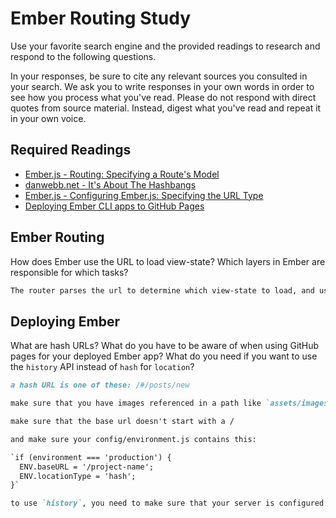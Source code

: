# Ember Routing Study

Use your favorite search engine and the provided readings to research and
respond to the following questions.

In your responses, be sure to cite any relevant sources you consulted in your
search. We ask you to write responses in your own words in order to see how you
process what you've read. Please do not respond with direct quotes from source
material. Instead, digest what you've read and repeat it in your own voice.

## Required Readings

-   [Ember.js - Routing: Specifying a Route's Model](https://guides.emberjs.com/v2.5.0/routing/specifying-a-routes-model/)
-   [danwebb.net - It's About The Hashbangs](http://danwebb.net/2011/5/28/it-is-about-the-hashbangs)
-   [Ember.js - Configuring Ember.js: Specifying the URL Type](https://guides.emberjs.com/v2.5.0/configuring-ember/specifying-url-type/)
-   [Deploying Ember CLI apps to GitHub Pages](http://osxi.github.io/ember/github/git/2015/09/22/ember-cli-apps-on-github-pages.html)

## Ember Routing

How does Ember use the URL to load view-state? Which layers in Ember are
responsible for which tasks?

```md
The router parses the url to determine which view-state to load, and uses that information to query the appropriate model, and then loads the info from the model into the template in order to render the appropriate view state
```

## Deploying Ember

What are hash URLs? What do you have to be aware of when using GitHub pages for
your deployed Ember app? What do you need if you want to use the `history` API
instead of `hash` for `location`?

```md
a hash URL is one of these: /#/posts/new

make sure that you have images referenced in a path like `assets/images/foo.png`

make sure that the base url doesn't start with a /

and make sure your config/environment.js contains this:

`if (environment === 'production') {
  ENV.baseURL = '/project-name';
  ENV.locationType = 'hash';
}`

to use `history`, you need to make sure that your server is configured to handle all the defined URLs, even if the client navigates there directly
```
